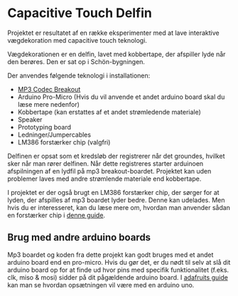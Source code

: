 # Capacitive Touch Delfin

Projektet er resultatet af en række eksperimenter med at lave interaktive vægdekoration med capacitive touch teknologi.

Vægdekorationen er en delfin, lavet med kobbertape, der afspiller lyde når den berøres. Den er sat op i Schön-bygningen.  

Der anvendes følgende teknologi i installationen:
- [MP3 Codec Breakout](https://www.adafruit.com/product/1381)
- Arduino Pro-Micro (Hvis du vil anvende et andet arduino board skal du læse mere nedenfor)
- Kobbertape (kan erstattes af et andet strømledende materiale)
- Speaker
- Prototyping board
- Ledninger/Jumpercables
- LM386 forstærker chip (valgfri)

Delfinen er opsat som et kredsløb der registrerer når det groundes, hvilket sker når man rører delfinen. Når dette registreres starter arduinoen afspilningen af en lydfil på mp3 breakout-boardet. Projektet kan uden problemer laves med andre strømlende materiale end kobbertape.

I projektet er der også brugt en LM386 forstærker chip, der sørger for at lyden, der afspilles af mp3 boardet lyder bedre. Denne kan udelades. Men hvis du er interesseret, kan du læse mere om, hvordan man anvender sådan en forstærker chip i [denne guide](https://github.com/DDlabAU/lm386-forstaerker-chip).

## Brug med andre arduino boards
Mp3 boardet og koden fra dette projekt kan godt bruges med et andet arduino board end en pro-micro. Hvis du gør det, er du nødt til selv at slå dit arduino board op for at finde ud hvor pins med specifik funktionalitet (f.eks. clk, miso & mosi) sidder på dit pågældende arduino board. I [adafruits guide](https://learn.adafruit.com/adafruit-vs1053-mp3-aac-ogg-midi-wav-play-and-record-codec-tutorial/simple-audio-player-wiring) kan man se hvordan opsætningen vil være med en arduino uno. 
